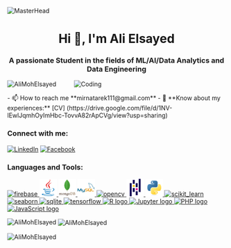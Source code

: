 ![MasterHead](https://media.licdn.com/dms/image/D4E16AQH4Gq7SbhIsbQ/profile-displaybackgroundimage-shrink_350_1400/0/1719353480450?e=1727308800&v=beta&t=lZicKU-x8rthlMBrqYKQJJrNVnHtwZSBfW0V7rNl6hM)
<h1 align="center">Hi 👋, I'm Ali Elsayed</h1>
<h3 align="center">A passionate Student in the fields of ML/AI/Data Analytics and Data Engineering</h3>
<img align="right" alt="Coding" width="350" src="https://cdn.dribbble.com/users/730703/screenshots/6581243/avento.gif">

<p align="left"> <img src="https://komarev.com/ghpvc/?username=AliMohElsayed&label=Profile%20views&color=0e75b6&style=flat" alt="AliMohElsayed" /> </p>
- 📫 How to reach me **mirnatarek111@gmail.com**
- 📄 **Know about my experiences:** [CV] (https://drive.google.com/file/d/1NV-lEwlJqmhOyImHbc-TovvA82rApCVg/view?usp=sharing)

<h3 align="left">Connect with me:</h3>
<p align="left">
<a href="https://www.linkedin.com/in/ali-moh-sayed/" target="blank"><img align="center" src="https://raw.githubusercontent.com/rahuldkjain/github-profile-readme-generator/master/src/images/icons/Social/linked-in-alt.svg" alt="LinkedIn" height="30" width="40" /></a> <a href="https://www.facebook.com/AliMohamedElsayed11" target="blank"><img align="center" src="https://cdn.simpleicons.org/facebook/1877F2" alt="Facebook" height="30" width="40" /></a>
</p>

<h3 align="left">Languages and Tools:</h3>
<p align="left"> <a href="https://firebase.google.com/" target="_blank" rel="noreferrer"> <img src="https://www.vectorlogo.zone/logos/firebase/firebase-icon.svg" alt="firebase" width="40" height="40"/> </a> <a href="https://www.java.com" target="_blank" rel="noreferrer"> <img src="https://raw.githubusercontent.com/devicons/devicon/master/icons/java/java-original.svg" alt="java" width="40" height="40"/> </a> <a href="https://www.mongodb.com/" target="_blank" rel="noreferrer"> <img src="https://raw.githubusercontent.com/devicons/devicon/master/icons/mongodb/mongodb-original-wordmark.svg" alt="mongodb" width="40" height="40"/> </a> <a href="https://www.mysql.com/" target="_blank" rel="noreferrer"> <img src="https://raw.githubusercontent.com/devicons/devicon/master/icons/mysql/mysql-original-wordmark.svg" alt="mysql" width="40" height="40"/> </a> <a href="https://opencv.org/" target="_blank" rel="noreferrer"> <img src="https://www.vectorlogo.zone/logos/opencv/opencv-icon.svg" alt="opencv" width="40" height="40"/> </a> <a href="https://pandas.pydata.org/" target="_blank" rel="noreferrer"> <img src="https://raw.githubusercontent.com/devicons/devicon/2ae2a900d2f041da66e950e4d48052658d850630/icons/pandas/pandas-original.svg" alt="pandas" width="40" height="40"/> </a> <a href="https://www.python.org" target="_blank" rel="noreferrer"> <img src="https://raw.githubusercontent.com/devicons/devicon/master/icons/python/python-original.svg" alt="python" width="40" height="40"/> </a> <a href="https://scikit-learn.org/" target="_blank" rel="noreferrer"> <img src="https://upload.wikimedia.org/wikipedia/commons/0/05/Scikit_learn_logo_small.svg" alt="scikit_learn" width="40" height="40"/> </a> <a href="https://seaborn.pydata.org/" target="_blank" rel="noreferrer"> <img src="https://seaborn.pydata.org/_images/logo-mark-lightbg.svg" alt="seaborn" width="40" height="40"/> </a> <a href="https://www.sqlite.org/" target="_blank" rel="noreferrer"> <img src="https://www.vectorlogo.zone/logos/sqlite/sqlite-icon.svg" alt="sqlite" width="40" height="40"/> </a> <a href="https://www.tensorflow.org" target="_blank" rel="noreferrer"> <img src="https://www.vectorlogo.zone/logos/tensorflow/tensorflow-icon.svg" alt="tensorflow" width="40" height="40"/> </a> <a href="https://www.r-project.org" target="_blank" rel="noreferrer"> <img src="https://skillicons.dev/icons?i=r" alt="R logo" width="40" height="40"/> </a> <a href="https://jupyter.org" target="_blank" rel="noreferrer"> <img src="https://cdn.jsdelivr.net/gh/devicons/devicon/icons/jupyter/jupyter-original.svg" alt="Jupyter logo" width="40" height="40"/> </a> <a href="https://www.php.net" target="_blank" rel="noreferrer"> <img src="https://skillicons.dev/icons?i=php" alt="PHP logo" width="40" height="40"/> </a> <a href="https://developer.mozilla.org/en-US/docs/Web/javascript" target="_blank" rel="noreferrer"> <img src="https://skillicons.dev/icons?i=js" alt="JavaScript logo" width="40" height="40"/> </a> 
</p>

<p><img align="left" src="https://github-readme-stats.vercel.app/api/top-langs?username=AliMohElsayed&show_icons=true&locale=en&layout=compact" alt="AliMohElsayed" /></p>

<p>&nbsp;<img align="center" src="https://github-readme-stats.vercel.app/api?username=AliMohElsayed&show_icons=true&locale=en" alt="AliMohElsayed" /></p>

<p><img align="center" src="https://github-readme-streak-stats.herokuapp.com/?user=AliMohElsayed&" alt="AliMohElsayed" /></p>
